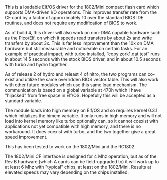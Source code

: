 This is a loadable Elf/OS driver for the 1802/Mini compact flash card which supports DMA-driven I/O operations. This improves transfer rate from the CF card by a factor of approximately 10 over the standard BIOS IDE routines, and does not require any modification of BIOS to work.

As of build 4, this driver will also work on non-DMA capable hardware such as the Pico/Elf, on which it speeds read transfers by about 2x and write transfers by about 3x. This is far less improvement than the 10x on DMA hardware but still measurable and noticeable on certain tasks. For an example of practical impact, with turbo installed, “copy zork1.dat test” runs in about 14.5 seconds with the stock BIOS driver, and in about 10.5 seconds with turbo and hydro together.

As of release 2 of hydro and releast 4 of nitro, the two programs can co-exist and utilize the same overridden BIOS vector table. This will also work with other future modules which use this same load mechanism. The communication is based on a global variable at 470h which I have "hijacked" from free space in Elf/OS. Hopefully this will be accepted as a standard variable.

The module loads into high memory on Elf/OS and so requires kernel 0.3.1 which initializes the himem variable. It only runs in high memory and will not load into kernel memory like turbo optionally can, so it cannot coexist with applications not yet compatible with high memory, and there is no workaround. It does coexist with turbo, and the two together give a great speed improvement.

This has been tested to work on the 1802/Mini and the RC1802.

The 1802/Mini CF interface is designed for 4 Mhz operation, but as of the Rev B hardware (which A cards can be field-upgraded to) it will work up to at least 6 Mhz with "typical" chips, at least on the 1802/Mini. Results at elevated speeds may vary depending on the chips installed.

